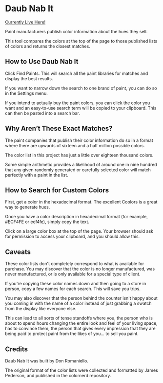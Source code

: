 # Daub Nab It

[Currently Live Here!](https://donromaniello.github.io/DaubNabIt/)

Paint manufacturers publish color information about the hues they sell.

This tool compares the colors at the top of the page to those published lists of colors and returns the closest matches.

## How to Use Daub Nab It
Click Find Paints. This will search all the paint libraries for matches and display the best results.

If you want to narrow down the search to one brand of paint, you can do so in the Settings menu.

If you intend to actually buy the paint colors, you can click the color you want and an easy-to-use search term will be copied to your clipboard. This can then be pasted into a search bar.

## Why Aren’t These Exact Matches?
The paint companies that publish their color information do so in a format where there are upwards of sixteen and a half million possible colors.

The color list in this project has just a little over eighteen thousand colors.

Some simple arithmetic provides a likelihood of around one in nine hundred that any given randomly generated or carefully selected color will match perfectly with a paint in the list.

## How to Search for Custom Colors
First, get a color in the hexadecimal format. The excellent Coolors is a great way to generate hues.

Once you have a color description in hexadecimal format (for example, #ECF4FE or ecf4fe), simply copy the text.

Click on a large color box at the top of the page. Your browser should ask for permission to access your clipboard, and you should allow this.

## Caveats
These color lists don't completely correspond to what is available for purchase. You may discover that the color is no longer manufactured, was never manufactured, or is only available for a special type of client.

If you're copying these color names down and then going to a store in person, copy a few names for each search. This will save you trips.

You may also discover that the person behind the counter isn't happy about you coming in with the name of a color instead of just grabbing a swatch from the display like everyone else.

This can lead to all sorts of tense standoffs where you, the person who is about to spend hours changing the entire look and feel of your living space, has to convince them, the person that gives every impression that they are being paid to protect paint from the likes of you... to sell you paint.

## Credits
Daub Nab It was built by Don Romaniello.

The original format of the color lists were collected and formatted by James Pederson, and published in the colornerd repository.
